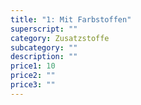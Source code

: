 ```yaml
---
title: "1: Mit Farbstoffen"
superscript: ""
category: Zusatzstoffe
subcategory: ""
description: ""
price1: 10
price2: ""
price3: ""
---
```

